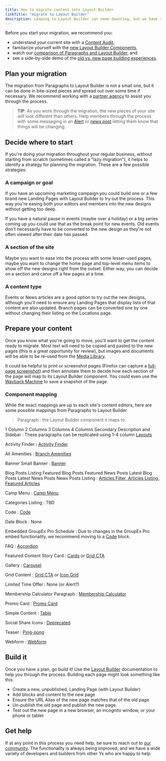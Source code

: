 ```yaml
---
title: How to migrate content into Layout Builder
linkTitle: "migrate to Layout Builder"
description: Leaping to Layout Builder can seem daunting, but we have resources to help.
---
```


Before you start your migration, we recommend you:

- understand your current site with a [Content Audit](../content-audit),
- familiarize yourself with the [new Layout Builder Components](../../user-documentation/layout-builder/),
- watch our [comparison of Paragraphs and Layout Builder](https://youtu.be/YdYaYE0bd6w?t=794&si=xPvRoLM0O-VxABDZ), and
- see a side-by-side demo of the [old vs. new page building experiences](https://youtu.be/jrRY3q2lP4s).

## Plan your migration

The migration from Paragraphs to Layout Builder is not a small one, but it can be done in bite-sized pieces and spread out over some time if necessary. We recommend working with a [partner agency](https://ds.ymca.org/partners) to assist you through the process.

> **TIP**: As you work through the migration, the new pieces of your site _will_ look different than others. Help members through the process with some messaging in an [Alert](../../user-documentation/content-types/alert) or [news post](../../user-documentation/content-types/lb-article) letting them know that things will be changing.

## Decide where to start

If you're doing your migration throughout your regular business, without starting from scratch (sometimes called a "lazy migration"), it helps to identify a strategy for planning the migration. These are a few possible strategies:

### A campaign or goal

If you have an upcoming marketing campaign you could build one or a few brand new Landing Pages with Layout Builder to try out the process. This way you're easing both your editors and members into the new designs without getting too deep.

If you have a natural pause in events (maybe over a holiday) or a big series coming up you could use that as the break point for new events. Old events don't necessarily have to be converted to the new design as they're not often viewed after their date has passed.

### A section of the site

Maybe you want to ease into the process with some lesser-used pages, maybe you want to change the home page and top-level menu items to show off the new designs right from the outset. Either way, you can decide on a section and carve off a few pages at a time.

### A content type

Events or News articles are a good option to try out the new designs, although you'll need to ensure any Landing Pages that display lists of that content are also updated. Branch pages can be converted one by one without changing their listing on the Locations page.

## Prepare your content

Once you know what you're going to move, you'll want to get the content ready to migrate. Most text will need to be copied and pasted to the new pages (this is a great opportunity for review), but images and documents will be able to be re-used from the [Media Library](../../user-documentation/media).

It could be helpful to print or screenshot pages (Firefox can capture a [full-page screenshot](https://support.mozilla.org/en-US/kb/take-screenshots-firefox)) and then annotate them to decide how each section of the page will map to its Layout Builder component. You could even use the [Wayback Machine](https://web.archive.org/) to save a snapshot of the page.

### Component mapping

While the exact mappings are up to each site's content editors, here are some possible mappings from Paragraphs to Layout Builder

> Paragraph
> : the Layout Builder component it maps to.

1 Column
2 Columns
3 Columns
4 Columns
Secondary Description and Sidebar
: These paragraphs can be replicated using 1-4 column [Layouts](../../user-documentation/layout-builder/#layouts)

Activity Finder
: [Activity Finder](../../user-documentation/layout-builder/activity-finder)

All Amenities
: [Branch Amenities](../../user-documentation/content-types/branch/#layout-builder-blocks)

Banner
Small Banner
: [Banner](../../user-documentation/layout-builder/banner)

Blog Posts Listing
Featured Blog Posts
Featured News Posts
Latest Blog Posts
Latest News Posts
News Posts Listing
: [Articles Filter, Articles Listing, Featured Articles](../../user-documentation/layout-builder/article-views)

Camp Menu
: [Camp Menu](../../user-documentation/content-types/camp/#camp-menus)

Categories Listing
: TBD

Code
: [Code](../../user-documentation/layout-builder/code)

Date Block
: None

Embedded GroupEx Pro Schedule
: Due to changes in the GroupEx Pro embed functionality, we recommend moving to a [Code](../../user-documentation/layout-builder/code) block.

FAQ
: [Accordion](../../user-documentation/layout-builder/accordion)

Featured Content
Story Card
: [Cards](../../user-documentation/layout-builder/cards) or [Grid CTA](../../user-documentation/layout-builder/grid-cta)

Gallery
: [Carousel](../../user-documentation/layout-builder/carousel)

Grid Content
: [Grid CTA](../../user-documentation/layout-builder/grid-cta) or [Icon Grid](../../user-documentation/layout-builder/icon-grid)

Limited Time Offer
: None (or Alert?)

Membership Calculator Paragraph
: [Membership Calculator](../../user-documentation/membership)

Promo Card
: [Promo Card](../../user-documentation/layout-builder/promo-card)

Simple Content
: [Table](../../user-documentation/layout-builder/table)

Social Share Icons
: [Deprecated](../../user-documentation/paragraphs/social-share-icons)

Teaser
: [Ping-pong](../../user-documentation/layout-builder/ping-pong)

Webform
: [Webform](../../user-documentation/layout-builder/webform)

## Build it

Once you have a plan, go build it! Use the [Layout Builder](../../user-documentation/layout-builder) documentation to help you through the process. Building each page might look something like this:

- Create a new, unpublished, Landing Page (with Layout Builder)
- Add blocks and content to the new page
- Ensure the URL Alias of the new page matches that of the old page
- Un-publish the old page and publish the new page.
- Test out the new page in a new browser, an incognito window, or your phone or tablet

## Get help

If at any point in this process you need help, be sure to reach out to [our community](../../../community). The functionality is always being improved, and we have a wide variety of developers and builders from other Ys who are happy to help.
